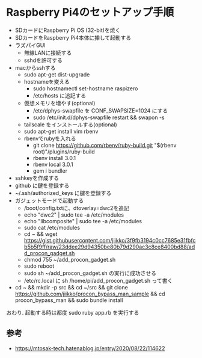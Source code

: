 # Raspberry Pi4のセットアップ手順
* SDカードにRaspberry Pi OS (32-bit)を焼く
* SDカードをRaspberry Pi4本体に挿して起動する
* ラズパイGUI
  * 無線LANに接続する
  * sshdを許可する
* macからsshする
  * sudo apt-get dist-upgrade
  * hostnameを変える
      * sudo hostnamectl set-hostname raspizero
      * /etc/hosts に追記する
  * 仮想メモリを増やす(optional)
      * /etc/dphys-swapfile を CONF_SWAPSIZE=1024 にする
      * sudo /etc/init.d/dphys-swapfile restart && swapon -s
  * tailscale をインストールする(optional)
  * sudo apt-get install vim rbenv
  * rbenvでrubyを入れる
      * git clone https://github.com/rbenv/ruby-build.git "$(rbenv root)"/plugins/ruby-build
      * rbenv install 3.0.1
      * rbenv local 3.0.1
      * gem i bundler
* sshkeyを作成する
* github に鍵を登録する
* ~/.ssh/authorized_keys に鍵を登録する
* ガジェットモードで起動する
  * /boot/config.txtに、dtoverlay=dwc2を追記
  * echo "dwc2" | sudo tee -a /etc/modules
  * echo "libcomposite" | sudo tee -a /etc/modules
  * sudo cat /etc/modules
  * cd ~ && wget https://gist.githubusercontent.com/jiikko/3f9fb3194c0cc7685e31fbfcb5b5f9ff/raw/23ddee29d94350be80b79d290ac3c8ce8400bd88/add_procon_gadget.sh
  * chmod 755 ~/add_procon_gadget.sh
  * sudo reboot
  * sudo sh ~/add_procon_gadget.sh の実行に成功させる
  *  /etc/rc.local に sh /home/pi/add_procon_gadget.sh って書く
* cd ~ && mkdir -p src && cd ~/src && git clone https://github.com/jiikko/procon_bypass_man_sample && cd procon_bypass_man && sudo bundle install

おわり. 起動する時は都度 sudo ruby app.rb を実行する

## 参考
* https://mtosak-tech.hatenablog.jp/entry/2020/08/22/114622
